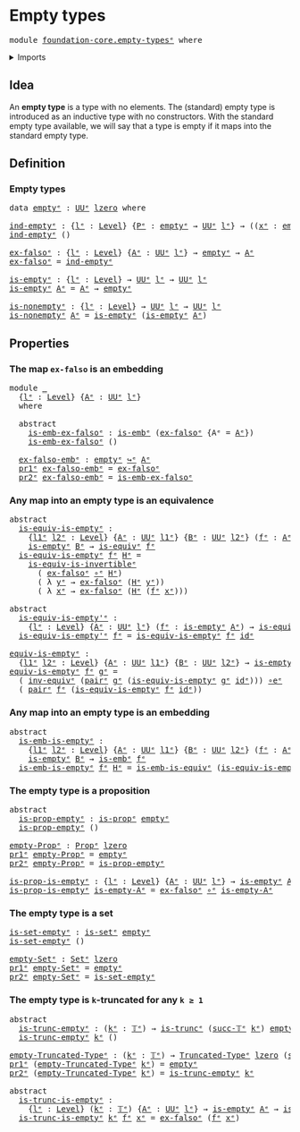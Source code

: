# Empty types

<pre class="Agda"><a id="24" class="Keyword">module</a> <a id="31" href="foundation-core.empty-types%25E1%25B5%2589.html" class="Module">foundation-core.empty-typesᵉ</a> <a id="60" class="Keyword">where</a>
</pre>
<details><summary>Imports</summary>

<pre class="Agda"><a id="116" class="Keyword">open</a> <a id="121" class="Keyword">import</a> <a id="128" href="foundation.dependent-pair-types%25E1%25B5%2589.html" class="Module">foundation.dependent-pair-typesᵉ</a>
<a id="161" class="Keyword">open</a> <a id="166" class="Keyword">import</a> <a id="173" href="foundation.universe-levels%25E1%25B5%2589.html" class="Module">foundation.universe-levelsᵉ</a>

<a id="202" class="Keyword">open</a> <a id="207" class="Keyword">import</a> <a id="214" href="foundation-core.embeddings%25E1%25B5%2589.html" class="Module">foundation-core.embeddingsᵉ</a>
<a id="242" class="Keyword">open</a> <a id="247" class="Keyword">import</a> <a id="254" href="foundation-core.equivalences%25E1%25B5%2589.html" class="Module">foundation-core.equivalencesᵉ</a>
<a id="284" class="Keyword">open</a> <a id="289" class="Keyword">import</a> <a id="296" href="foundation-core.function-types%25E1%25B5%2589.html" class="Module">foundation-core.function-typesᵉ</a>
<a id="328" class="Keyword">open</a> <a id="333" class="Keyword">import</a> <a id="340" href="foundation-core.propositions%25E1%25B5%2589.html" class="Module">foundation-core.propositionsᵉ</a>
<a id="370" class="Keyword">open</a> <a id="375" class="Keyword">import</a> <a id="382" href="foundation-core.sets%25E1%25B5%2589.html" class="Module">foundation-core.setsᵉ</a>
<a id="404" class="Keyword">open</a> <a id="409" class="Keyword">import</a> <a id="416" href="foundation-core.truncated-types%25E1%25B5%2589.html" class="Module">foundation-core.truncated-typesᵉ</a>
<a id="449" class="Keyword">open</a> <a id="454" class="Keyword">import</a> <a id="461" href="foundation-core.truncation-levels%25E1%25B5%2589.html" class="Module">foundation-core.truncation-levelsᵉ</a>
</pre>
</details>

## Idea

An **empty type** is a type with no elements. The (standard) empty type is
introduced as an inductive type with no constructors. With the standard empty
type available, we will say that a type is empty if it maps into the standard
empty type.

## Definition

### Empty types

<pre class="Agda"><a id="806" class="Keyword">data</a> <a id="emptyᵉ"></a><a id="811" href="foundation-core.empty-types%25E1%25B5%2589.html#811" class="Datatype">emptyᵉ</a> <a id="818" class="Symbol">:</a> <a id="820" href="Agda.Primitive.html#429" class="Primitive">UUᵉ</a> <a id="824" href="Agda.Primitive.html#915" class="Primitive">lzero</a> <a id="830" class="Keyword">where</a>

<a id="ind-emptyᵉ"></a><a id="837" href="foundation-core.empty-types%25E1%25B5%2589.html#837" class="Function">ind-emptyᵉ</a> <a id="848" class="Symbol">:</a> <a id="850" class="Symbol">{</a><a id="851" href="foundation-core.empty-types%25E1%25B5%2589.html#851" class="Bound">lᵉ</a> <a id="854" class="Symbol">:</a> <a id="856" href="Agda.Primitive.html#742" class="Postulate">Level</a><a id="861" class="Symbol">}</a> <a id="863" class="Symbol">{</a><a id="864" href="foundation-core.empty-types%25E1%25B5%2589.html#864" class="Bound">Pᵉ</a> <a id="867" class="Symbol">:</a> <a id="869" href="foundation-core.empty-types%25E1%25B5%2589.html#811" class="Datatype">emptyᵉ</a> <a id="876" class="Symbol">→</a> <a id="878" href="Agda.Primitive.html#429" class="Primitive">UUᵉ</a> <a id="882" href="foundation-core.empty-types%25E1%25B5%2589.html#851" class="Bound">lᵉ</a><a id="884" class="Symbol">}</a> <a id="886" class="Symbol">→</a> <a id="888" class="Symbol">((</a><a id="890" href="foundation-core.empty-types%25E1%25B5%2589.html#890" class="Bound">xᵉ</a> <a id="893" class="Symbol">:</a> <a id="895" href="foundation-core.empty-types%25E1%25B5%2589.html#811" class="Datatype">emptyᵉ</a><a id="901" class="Symbol">)</a> <a id="903" class="Symbol">→</a> <a id="905" href="foundation-core.empty-types%25E1%25B5%2589.html#864" class="Bound">Pᵉ</a> <a id="908" href="foundation-core.empty-types%25E1%25B5%2589.html#890" class="Bound">xᵉ</a><a id="910" class="Symbol">)</a>
<a id="912" href="foundation-core.empty-types%25E1%25B5%2589.html#837" class="Function">ind-emptyᵉ</a> <a id="923" class="Symbol">()</a>

<a id="ex-falsoᵉ"></a><a id="927" href="foundation-core.empty-types%25E1%25B5%2589.html#927" class="Function">ex-falsoᵉ</a> <a id="937" class="Symbol">:</a> <a id="939" class="Symbol">{</a><a id="940" href="foundation-core.empty-types%25E1%25B5%2589.html#940" class="Bound">lᵉ</a> <a id="943" class="Symbol">:</a> <a id="945" href="Agda.Primitive.html#742" class="Postulate">Level</a><a id="950" class="Symbol">}</a> <a id="952" class="Symbol">{</a><a id="953" href="foundation-core.empty-types%25E1%25B5%2589.html#953" class="Bound">Aᵉ</a> <a id="956" class="Symbol">:</a> <a id="958" href="Agda.Primitive.html#429" class="Primitive">UUᵉ</a> <a id="962" href="foundation-core.empty-types%25E1%25B5%2589.html#940" class="Bound">lᵉ</a><a id="964" class="Symbol">}</a> <a id="966" class="Symbol">→</a> <a id="968" href="foundation-core.empty-types%25E1%25B5%2589.html#811" class="Datatype">emptyᵉ</a> <a id="975" class="Symbol">→</a> <a id="977" href="foundation-core.empty-types%25E1%25B5%2589.html#953" class="Bound">Aᵉ</a>
<a id="980" href="foundation-core.empty-types%25E1%25B5%2589.html#927" class="Function">ex-falsoᵉ</a> <a id="990" class="Symbol">=</a> <a id="992" href="foundation-core.empty-types%25E1%25B5%2589.html#837" class="Function">ind-emptyᵉ</a>

<a id="is-emptyᵉ"></a><a id="1004" href="foundation-core.empty-types%25E1%25B5%2589.html#1004" class="Function">is-emptyᵉ</a> <a id="1014" class="Symbol">:</a> <a id="1016" class="Symbol">{</a><a id="1017" href="foundation-core.empty-types%25E1%25B5%2589.html#1017" class="Bound">lᵉ</a> <a id="1020" class="Symbol">:</a> <a id="1022" href="Agda.Primitive.html#742" class="Postulate">Level</a><a id="1027" class="Symbol">}</a> <a id="1029" class="Symbol">→</a> <a id="1031" href="Agda.Primitive.html#429" class="Primitive">UUᵉ</a> <a id="1035" href="foundation-core.empty-types%25E1%25B5%2589.html#1017" class="Bound">lᵉ</a> <a id="1038" class="Symbol">→</a> <a id="1040" href="Agda.Primitive.html#429" class="Primitive">UUᵉ</a> <a id="1044" href="foundation-core.empty-types%25E1%25B5%2589.html#1017" class="Bound">lᵉ</a>
<a id="1047" href="foundation-core.empty-types%25E1%25B5%2589.html#1004" class="Function">is-emptyᵉ</a> <a id="1057" href="foundation-core.empty-types%25E1%25B5%2589.html#1057" class="Bound">Aᵉ</a> <a id="1060" class="Symbol">=</a> <a id="1062" href="foundation-core.empty-types%25E1%25B5%2589.html#1057" class="Bound">Aᵉ</a> <a id="1065" class="Symbol">→</a> <a id="1067" href="foundation-core.empty-types%25E1%25B5%2589.html#811" class="Datatype">emptyᵉ</a>

<a id="is-nonemptyᵉ"></a><a id="1075" href="foundation-core.empty-types%25E1%25B5%2589.html#1075" class="Function">is-nonemptyᵉ</a> <a id="1088" class="Symbol">:</a> <a id="1090" class="Symbol">{</a><a id="1091" href="foundation-core.empty-types%25E1%25B5%2589.html#1091" class="Bound">lᵉ</a> <a id="1094" class="Symbol">:</a> <a id="1096" href="Agda.Primitive.html#742" class="Postulate">Level</a><a id="1101" class="Symbol">}</a> <a id="1103" class="Symbol">→</a> <a id="1105" href="Agda.Primitive.html#429" class="Primitive">UUᵉ</a> <a id="1109" href="foundation-core.empty-types%25E1%25B5%2589.html#1091" class="Bound">lᵉ</a> <a id="1112" class="Symbol">→</a> <a id="1114" href="Agda.Primitive.html#429" class="Primitive">UUᵉ</a> <a id="1118" href="foundation-core.empty-types%25E1%25B5%2589.html#1091" class="Bound">lᵉ</a>
<a id="1121" href="foundation-core.empty-types%25E1%25B5%2589.html#1075" class="Function">is-nonemptyᵉ</a> <a id="1134" href="foundation-core.empty-types%25E1%25B5%2589.html#1134" class="Bound">Aᵉ</a> <a id="1137" class="Symbol">=</a> <a id="1139" href="foundation-core.empty-types%25E1%25B5%2589.html#1004" class="Function">is-emptyᵉ</a> <a id="1149" class="Symbol">(</a><a id="1150" href="foundation-core.empty-types%25E1%25B5%2589.html#1004" class="Function">is-emptyᵉ</a> <a id="1160" href="foundation-core.empty-types%25E1%25B5%2589.html#1134" class="Bound">Aᵉ</a><a id="1162" class="Symbol">)</a>
</pre>
## Properties

### The map `ex-falso` is an embedding

<pre class="Agda"><a id="1232" class="Keyword">module</a> <a id="1239" href="foundation-core.empty-types%25E1%25B5%2589.html#1239" class="Module">_</a>
  <a id="1243" class="Symbol">{</a><a id="1244" href="foundation-core.empty-types%25E1%25B5%2589.html#1244" class="Bound">lᵉ</a> <a id="1247" class="Symbol">:</a> <a id="1249" href="Agda.Primitive.html#742" class="Postulate">Level</a><a id="1254" class="Symbol">}</a> <a id="1256" class="Symbol">{</a><a id="1257" href="foundation-core.empty-types%25E1%25B5%2589.html#1257" class="Bound">Aᵉ</a> <a id="1260" class="Symbol">:</a> <a id="1262" href="Agda.Primitive.html#429" class="Primitive">UUᵉ</a> <a id="1266" href="foundation-core.empty-types%25E1%25B5%2589.html#1244" class="Bound">lᵉ</a><a id="1268" class="Symbol">}</a>
  <a id="1272" class="Keyword">where</a>

  <a id="1281" class="Keyword">abstract</a>
    <a id="1294" href="foundation-core.empty-types%25E1%25B5%2589.html#1294" class="Function">is-emb-ex-falsoᵉ</a> <a id="1311" class="Symbol">:</a> <a id="1313" href="foundation-core.embeddings%25E1%25B5%2589.html#1101" class="Function">is-embᵉ</a> <a id="1321" class="Symbol">(</a><a id="1322" href="foundation-core.empty-types%25E1%25B5%2589.html#927" class="Function">ex-falsoᵉ</a> <a id="1332" class="Symbol">{</a><a id="1333" class="Argument">Aᵉ</a> <a id="1336" class="Symbol">=</a> <a id="1338" href="foundation-core.empty-types%25E1%25B5%2589.html#1257" class="Bound">Aᵉ</a><a id="1340" class="Symbol">})</a>
    <a id="1347" href="foundation-core.empty-types%25E1%25B5%2589.html#1294" class="Function">is-emb-ex-falsoᵉ</a> <a id="1364" class="Symbol">()</a>

  <a id="1370" href="foundation-core.empty-types%25E1%25B5%2589.html#1370" class="Function">ex-falso-embᵉ</a> <a id="1384" class="Symbol">:</a> <a id="1386" href="foundation-core.empty-types%25E1%25B5%2589.html#811" class="Datatype">emptyᵉ</a> <a id="1393" href="foundation-core.embeddings%25E1%25B5%2589.html#1585" class="Function Operator">↪ᵉ</a> <a id="1396" href="foundation-core.empty-types%25E1%25B5%2589.html#1257" class="Bound">Aᵉ</a>
  <a id="1401" href="foundation.dependent-pair-types%25E1%25B5%2589.html#697" class="Field">pr1ᵉ</a> <a id="1406" href="foundation-core.empty-types%25E1%25B5%2589.html#1370" class="Function">ex-falso-embᵉ</a> <a id="1420" class="Symbol">=</a> <a id="1422" href="foundation-core.empty-types%25E1%25B5%2589.html#927" class="Function">ex-falsoᵉ</a>
  <a id="1434" href="foundation.dependent-pair-types%25E1%25B5%2589.html#711" class="Field">pr2ᵉ</a> <a id="1439" href="foundation-core.empty-types%25E1%25B5%2589.html#1370" class="Function">ex-falso-embᵉ</a> <a id="1453" class="Symbol">=</a> <a id="1455" href="foundation-core.empty-types%25E1%25B5%2589.html#1294" class="Function">is-emb-ex-falsoᵉ</a>
</pre>
### Any map into an empty type is an equivalence

<pre class="Agda"><a id="1535" class="Keyword">abstract</a>
  <a id="is-equiv-is-emptyᵉ"></a><a id="1546" href="foundation-core.empty-types%25E1%25B5%2589.html#1546" class="Function">is-equiv-is-emptyᵉ</a> <a id="1565" class="Symbol">:</a>
    <a id="1571" class="Symbol">{</a><a id="1572" href="foundation-core.empty-types%25E1%25B5%2589.html#1572" class="Bound">l1ᵉ</a> <a id="1576" href="foundation-core.empty-types%25E1%25B5%2589.html#1576" class="Bound">l2ᵉ</a> <a id="1580" class="Symbol">:</a> <a id="1582" href="Agda.Primitive.html#742" class="Postulate">Level</a><a id="1587" class="Symbol">}</a> <a id="1589" class="Symbol">{</a><a id="1590" href="foundation-core.empty-types%25E1%25B5%2589.html#1590" class="Bound">Aᵉ</a> <a id="1593" class="Symbol">:</a> <a id="1595" href="Agda.Primitive.html#429" class="Primitive">UUᵉ</a> <a id="1599" href="foundation-core.empty-types%25E1%25B5%2589.html#1572" class="Bound">l1ᵉ</a><a id="1602" class="Symbol">}</a> <a id="1604" class="Symbol">{</a><a id="1605" href="foundation-core.empty-types%25E1%25B5%2589.html#1605" class="Bound">Bᵉ</a> <a id="1608" class="Symbol">:</a> <a id="1610" href="Agda.Primitive.html#429" class="Primitive">UUᵉ</a> <a id="1614" href="foundation-core.empty-types%25E1%25B5%2589.html#1576" class="Bound">l2ᵉ</a><a id="1617" class="Symbol">}</a> <a id="1619" class="Symbol">(</a><a id="1620" href="foundation-core.empty-types%25E1%25B5%2589.html#1620" class="Bound">fᵉ</a> <a id="1623" class="Symbol">:</a> <a id="1625" href="foundation-core.empty-types%25E1%25B5%2589.html#1590" class="Bound">Aᵉ</a> <a id="1628" class="Symbol">→</a> <a id="1630" href="foundation-core.empty-types%25E1%25B5%2589.html#1605" class="Bound">Bᵉ</a><a id="1632" class="Symbol">)</a> <a id="1634" class="Symbol">→</a>
    <a id="1640" href="foundation-core.empty-types%25E1%25B5%2589.html#1004" class="Function">is-emptyᵉ</a> <a id="1650" href="foundation-core.empty-types%25E1%25B5%2589.html#1605" class="Bound">Bᵉ</a> <a id="1653" class="Symbol">→</a> <a id="1655" href="foundation-core.equivalences%25E1%25B5%2589.html#1553" class="Function">is-equivᵉ</a> <a id="1665" href="foundation-core.empty-types%25E1%25B5%2589.html#1620" class="Bound">fᵉ</a>
  <a id="1670" href="foundation-core.empty-types%25E1%25B5%2589.html#1546" class="Function">is-equiv-is-emptyᵉ</a> <a id="1689" href="foundation-core.empty-types%25E1%25B5%2589.html#1689" class="Bound">fᵉ</a> <a id="1692" href="foundation-core.empty-types%25E1%25B5%2589.html#1692" class="Bound">Hᵉ</a> <a id="1695" class="Symbol">=</a>
    <a id="1701" href="foundation-core.equivalences%25E1%25B5%2589.html#5107" class="Function">is-equiv-is-invertibleᵉ</a>
      <a id="1731" class="Symbol">(</a> <a id="1733" href="foundation-core.empty-types%25E1%25B5%2589.html#927" class="Function">ex-falsoᵉ</a> <a id="1743" href="foundation-core.function-types%25E1%25B5%2589.html#476" class="Function Operator">∘ᵉ</a> <a id="1746" href="foundation-core.empty-types%25E1%25B5%2589.html#1692" class="Bound">Hᵉ</a><a id="1748" class="Symbol">)</a>
      <a id="1756" class="Symbol">(</a> <a id="1758" class="Symbol">λ</a> <a id="1760" href="foundation-core.empty-types%25E1%25B5%2589.html#1760" class="Bound">yᵉ</a> <a id="1763" class="Symbol">→</a> <a id="1765" href="foundation-core.empty-types%25E1%25B5%2589.html#927" class="Function">ex-falsoᵉ</a> <a id="1775" class="Symbol">(</a><a id="1776" href="foundation-core.empty-types%25E1%25B5%2589.html#1692" class="Bound">Hᵉ</a> <a id="1779" href="foundation-core.empty-types%25E1%25B5%2589.html#1760" class="Bound">yᵉ</a><a id="1781" class="Symbol">))</a>
      <a id="1790" class="Symbol">(</a> <a id="1792" class="Symbol">λ</a> <a id="1794" href="foundation-core.empty-types%25E1%25B5%2589.html#1794" class="Bound">xᵉ</a> <a id="1797" class="Symbol">→</a> <a id="1799" href="foundation-core.empty-types%25E1%25B5%2589.html#927" class="Function">ex-falsoᵉ</a> <a id="1809" class="Symbol">(</a><a id="1810" href="foundation-core.empty-types%25E1%25B5%2589.html#1692" class="Bound">Hᵉ</a> <a id="1813" class="Symbol">(</a><a id="1814" href="foundation-core.empty-types%25E1%25B5%2589.html#1689" class="Bound">fᵉ</a> <a id="1817" href="foundation-core.empty-types%25E1%25B5%2589.html#1794" class="Bound">xᵉ</a><a id="1819" class="Symbol">)))</a>

<a id="1824" class="Keyword">abstract</a>
  <a id="is-equiv-is-empty&#39;ᵉ"></a><a id="1835" href="foundation-core.empty-types%25E1%25B5%2589.html#1835" class="Function">is-equiv-is-empty&#39;ᵉ</a> <a id="1855" class="Symbol">:</a>
    <a id="1861" class="Symbol">{</a><a id="1862" href="foundation-core.empty-types%25E1%25B5%2589.html#1862" class="Bound">lᵉ</a> <a id="1865" class="Symbol">:</a> <a id="1867" href="Agda.Primitive.html#742" class="Postulate">Level</a><a id="1872" class="Symbol">}</a> <a id="1874" class="Symbol">{</a><a id="1875" href="foundation-core.empty-types%25E1%25B5%2589.html#1875" class="Bound">Aᵉ</a> <a id="1878" class="Symbol">:</a> <a id="1880" href="Agda.Primitive.html#429" class="Primitive">UUᵉ</a> <a id="1884" href="foundation-core.empty-types%25E1%25B5%2589.html#1862" class="Bound">lᵉ</a><a id="1886" class="Symbol">}</a> <a id="1888" class="Symbol">(</a><a id="1889" href="foundation-core.empty-types%25E1%25B5%2589.html#1889" class="Bound">fᵉ</a> <a id="1892" class="Symbol">:</a> <a id="1894" href="foundation-core.empty-types%25E1%25B5%2589.html#1004" class="Function">is-emptyᵉ</a> <a id="1904" href="foundation-core.empty-types%25E1%25B5%2589.html#1875" class="Bound">Aᵉ</a><a id="1906" class="Symbol">)</a> <a id="1908" class="Symbol">→</a> <a id="1910" href="foundation-core.equivalences%25E1%25B5%2589.html#1553" class="Function">is-equivᵉ</a> <a id="1920" href="foundation-core.empty-types%25E1%25B5%2589.html#1889" class="Bound">fᵉ</a>
  <a id="1925" href="foundation-core.empty-types%25E1%25B5%2589.html#1835" class="Function">is-equiv-is-empty&#39;ᵉ</a> <a id="1945" href="foundation-core.empty-types%25E1%25B5%2589.html#1945" class="Bound">fᵉ</a> <a id="1948" class="Symbol">=</a> <a id="1950" href="foundation-core.empty-types%25E1%25B5%2589.html#1546" class="Function">is-equiv-is-emptyᵉ</a> <a id="1969" href="foundation-core.empty-types%25E1%25B5%2589.html#1945" class="Bound">fᵉ</a> <a id="1972" href="foundation-core.function-types%25E1%25B5%2589.html#309" class="Function">idᵉ</a>

<a id="equiv-is-emptyᵉ"></a><a id="1977" href="foundation-core.empty-types%25E1%25B5%2589.html#1977" class="Function">equiv-is-emptyᵉ</a> <a id="1993" class="Symbol">:</a>
  <a id="1997" class="Symbol">{</a><a id="1998" href="foundation-core.empty-types%25E1%25B5%2589.html#1998" class="Bound">l1ᵉ</a> <a id="2002" href="foundation-core.empty-types%25E1%25B5%2589.html#2002" class="Bound">l2ᵉ</a> <a id="2006" class="Symbol">:</a> <a id="2008" href="Agda.Primitive.html#742" class="Postulate">Level</a><a id="2013" class="Symbol">}</a> <a id="2015" class="Symbol">{</a><a id="2016" href="foundation-core.empty-types%25E1%25B5%2589.html#2016" class="Bound">Aᵉ</a> <a id="2019" class="Symbol">:</a> <a id="2021" href="Agda.Primitive.html#429" class="Primitive">UUᵉ</a> <a id="2025" href="foundation-core.empty-types%25E1%25B5%2589.html#1998" class="Bound">l1ᵉ</a><a id="2028" class="Symbol">}</a> <a id="2030" class="Symbol">{</a><a id="2031" href="foundation-core.empty-types%25E1%25B5%2589.html#2031" class="Bound">Bᵉ</a> <a id="2034" class="Symbol">:</a> <a id="2036" href="Agda.Primitive.html#429" class="Primitive">UUᵉ</a> <a id="2040" href="foundation-core.empty-types%25E1%25B5%2589.html#2002" class="Bound">l2ᵉ</a><a id="2043" class="Symbol">}</a> <a id="2045" class="Symbol">→</a> <a id="2047" href="foundation-core.empty-types%25E1%25B5%2589.html#1004" class="Function">is-emptyᵉ</a> <a id="2057" href="foundation-core.empty-types%25E1%25B5%2589.html#2016" class="Bound">Aᵉ</a> <a id="2060" class="Symbol">→</a> <a id="2062" href="foundation-core.empty-types%25E1%25B5%2589.html#1004" class="Function">is-emptyᵉ</a> <a id="2072" href="foundation-core.empty-types%25E1%25B5%2589.html#2031" class="Bound">Bᵉ</a> <a id="2075" class="Symbol">→</a> <a id="2077" href="foundation-core.empty-types%25E1%25B5%2589.html#2016" class="Bound">Aᵉ</a> <a id="2080" href="foundation-core.equivalences%25E1%25B5%2589.html#2662" class="Function Operator">≃ᵉ</a> <a id="2083" href="foundation-core.empty-types%25E1%25B5%2589.html#2031" class="Bound">Bᵉ</a>
<a id="2086" href="foundation-core.empty-types%25E1%25B5%2589.html#1977" class="Function">equiv-is-emptyᵉ</a> <a id="2102" href="foundation-core.empty-types%25E1%25B5%2589.html#2102" class="Bound">fᵉ</a> <a id="2105" href="foundation-core.empty-types%25E1%25B5%2589.html#2105" class="Bound">gᵉ</a> <a id="2108" class="Symbol">=</a>
  <a id="2112" class="Symbol">(</a> <a id="2114" href="foundation-core.equivalences%25E1%25B5%2589.html#9353" class="Function">inv-equivᵉ</a> <a id="2125" class="Symbol">(</a><a id="2126" href="foundation.dependent-pair-types%25E1%25B5%2589.html#679" class="InductiveConstructor">pairᵉ</a> <a id="2132" href="foundation-core.empty-types%25E1%25B5%2589.html#2105" class="Bound">gᵉ</a> <a id="2135" class="Symbol">(</a><a id="2136" href="foundation-core.empty-types%25E1%25B5%2589.html#1546" class="Function">is-equiv-is-emptyᵉ</a> <a id="2155" href="foundation-core.empty-types%25E1%25B5%2589.html#2105" class="Bound">gᵉ</a> <a id="2158" href="foundation-core.function-types%25E1%25B5%2589.html#309" class="Function">idᵉ</a><a id="2161" class="Symbol">)))</a> <a id="2165" href="foundation-core.equivalences%25E1%25B5%2589.html#14156" class="Function Operator">∘eᵉ</a>
  <a id="2171" class="Symbol">(</a> <a id="2173" href="foundation.dependent-pair-types%25E1%25B5%2589.html#679" class="InductiveConstructor">pairᵉ</a> <a id="2179" href="foundation-core.empty-types%25E1%25B5%2589.html#2102" class="Bound">fᵉ</a> <a id="2182" class="Symbol">(</a><a id="2183" href="foundation-core.empty-types%25E1%25B5%2589.html#1546" class="Function">is-equiv-is-emptyᵉ</a> <a id="2202" href="foundation-core.empty-types%25E1%25B5%2589.html#2102" class="Bound">fᵉ</a> <a id="2205" href="foundation-core.function-types%25E1%25B5%2589.html#309" class="Function">idᵉ</a><a id="2208" class="Symbol">))</a>
</pre>
### Any map into an empty type is an embedding

<pre class="Agda"><a id="2272" class="Keyword">abstract</a>
  <a id="is-emb-is-emptyᵉ"></a><a id="2283" href="foundation-core.empty-types%25E1%25B5%2589.html#2283" class="Function">is-emb-is-emptyᵉ</a> <a id="2300" class="Symbol">:</a>
    <a id="2306" class="Symbol">{</a><a id="2307" href="foundation-core.empty-types%25E1%25B5%2589.html#2307" class="Bound">l1ᵉ</a> <a id="2311" href="foundation-core.empty-types%25E1%25B5%2589.html#2311" class="Bound">l2ᵉ</a> <a id="2315" class="Symbol">:</a> <a id="2317" href="Agda.Primitive.html#742" class="Postulate">Level</a><a id="2322" class="Symbol">}</a> <a id="2324" class="Symbol">{</a><a id="2325" href="foundation-core.empty-types%25E1%25B5%2589.html#2325" class="Bound">Aᵉ</a> <a id="2328" class="Symbol">:</a> <a id="2330" href="Agda.Primitive.html#429" class="Primitive">UUᵉ</a> <a id="2334" href="foundation-core.empty-types%25E1%25B5%2589.html#2307" class="Bound">l1ᵉ</a><a id="2337" class="Symbol">}</a> <a id="2339" class="Symbol">{</a><a id="2340" href="foundation-core.empty-types%25E1%25B5%2589.html#2340" class="Bound">Bᵉ</a> <a id="2343" class="Symbol">:</a> <a id="2345" href="Agda.Primitive.html#429" class="Primitive">UUᵉ</a> <a id="2349" href="foundation-core.empty-types%25E1%25B5%2589.html#2311" class="Bound">l2ᵉ</a><a id="2352" class="Symbol">}</a> <a id="2354" class="Symbol">(</a><a id="2355" href="foundation-core.empty-types%25E1%25B5%2589.html#2355" class="Bound">fᵉ</a> <a id="2358" class="Symbol">:</a> <a id="2360" href="foundation-core.empty-types%25E1%25B5%2589.html#2325" class="Bound">Aᵉ</a> <a id="2363" class="Symbol">→</a> <a id="2365" href="foundation-core.empty-types%25E1%25B5%2589.html#2340" class="Bound">Bᵉ</a><a id="2367" class="Symbol">)</a> <a id="2369" class="Symbol">→</a>
    <a id="2375" href="foundation-core.empty-types%25E1%25B5%2589.html#1004" class="Function">is-emptyᵉ</a> <a id="2385" href="foundation-core.empty-types%25E1%25B5%2589.html#2340" class="Bound">Bᵉ</a> <a id="2388" class="Symbol">→</a> <a id="2390" href="foundation-core.embeddings%25E1%25B5%2589.html#1101" class="Function">is-embᵉ</a> <a id="2398" href="foundation-core.empty-types%25E1%25B5%2589.html#2355" class="Bound">fᵉ</a>
  <a id="2403" href="foundation-core.empty-types%25E1%25B5%2589.html#2283" class="Function">is-emb-is-emptyᵉ</a> <a id="2420" href="foundation-core.empty-types%25E1%25B5%2589.html#2420" class="Bound">fᵉ</a> <a id="2423" href="foundation-core.empty-types%25E1%25B5%2589.html#2423" class="Bound">Hᵉ</a> <a id="2426" class="Symbol">=</a> <a id="2428" href="foundation-core.equivalences%25E1%25B5%2589.html#22050" class="Function">is-emb-is-equivᵉ</a> <a id="2445" class="Symbol">(</a><a id="2446" href="foundation-core.empty-types%25E1%25B5%2589.html#1546" class="Function">is-equiv-is-emptyᵉ</a> <a id="2465" href="foundation-core.empty-types%25E1%25B5%2589.html#2420" class="Bound">fᵉ</a> <a id="2468" href="foundation-core.empty-types%25E1%25B5%2589.html#2423" class="Bound">Hᵉ</a><a id="2470" class="Symbol">)</a>
</pre>
### The empty type is a proposition

<pre class="Agda"><a id="2522" class="Keyword">abstract</a>
  <a id="is-prop-emptyᵉ"></a><a id="2533" href="foundation-core.empty-types%25E1%25B5%2589.html#2533" class="Function">is-prop-emptyᵉ</a> <a id="2548" class="Symbol">:</a> <a id="2550" href="foundation-core.propositions%25E1%25B5%2589.html#1041" class="Function">is-propᵉ</a> <a id="2559" href="foundation-core.empty-types%25E1%25B5%2589.html#811" class="Datatype">emptyᵉ</a>
  <a id="2568" href="foundation-core.empty-types%25E1%25B5%2589.html#2533" class="Function">is-prop-emptyᵉ</a> <a id="2583" class="Symbol">()</a>

<a id="empty-Propᵉ"></a><a id="2587" href="foundation-core.empty-types%25E1%25B5%2589.html#2587" class="Function">empty-Propᵉ</a> <a id="2599" class="Symbol">:</a> <a id="2601" href="foundation-core.propositions%25E1%25B5%2589.html#1181" class="Function">Propᵉ</a> <a id="2607" href="Agda.Primitive.html#915" class="Primitive">lzero</a>
<a id="2613" href="foundation.dependent-pair-types%25E1%25B5%2589.html#697" class="Field">pr1ᵉ</a> <a id="2618" href="foundation-core.empty-types%25E1%25B5%2589.html#2587" class="Function">empty-Propᵉ</a> <a id="2630" class="Symbol">=</a> <a id="2632" href="foundation-core.empty-types%25E1%25B5%2589.html#811" class="Datatype">emptyᵉ</a>
<a id="2639" href="foundation.dependent-pair-types%25E1%25B5%2589.html#711" class="Field">pr2ᵉ</a> <a id="2644" href="foundation-core.empty-types%25E1%25B5%2589.html#2587" class="Function">empty-Propᵉ</a> <a id="2656" class="Symbol">=</a> <a id="2658" href="foundation-core.empty-types%25E1%25B5%2589.html#2533" class="Function">is-prop-emptyᵉ</a>

<a id="is-prop-is-emptyᵉ"></a><a id="2674" href="foundation-core.empty-types%25E1%25B5%2589.html#2674" class="Function">is-prop-is-emptyᵉ</a> <a id="2692" class="Symbol">:</a> <a id="2694" class="Symbol">{</a><a id="2695" href="foundation-core.empty-types%25E1%25B5%2589.html#2695" class="Bound">lᵉ</a> <a id="2698" class="Symbol">:</a> <a id="2700" href="Agda.Primitive.html#742" class="Postulate">Level</a><a id="2705" class="Symbol">}</a> <a id="2707" class="Symbol">{</a><a id="2708" href="foundation-core.empty-types%25E1%25B5%2589.html#2708" class="Bound">Aᵉ</a> <a id="2711" class="Symbol">:</a> <a id="2713" href="Agda.Primitive.html#429" class="Primitive">UUᵉ</a> <a id="2717" href="foundation-core.empty-types%25E1%25B5%2589.html#2695" class="Bound">lᵉ</a><a id="2719" class="Symbol">}</a> <a id="2721" class="Symbol">→</a> <a id="2723" href="foundation-core.empty-types%25E1%25B5%2589.html#1004" class="Function">is-emptyᵉ</a> <a id="2733" href="foundation-core.empty-types%25E1%25B5%2589.html#2708" class="Bound">Aᵉ</a> <a id="2736" class="Symbol">→</a> <a id="2738" href="foundation-core.propositions%25E1%25B5%2589.html#1041" class="Function">is-propᵉ</a> <a id="2747" href="foundation-core.empty-types%25E1%25B5%2589.html#2708" class="Bound">Aᵉ</a>
<a id="2750" href="foundation-core.empty-types%25E1%25B5%2589.html#2674" class="Function">is-prop-is-emptyᵉ</a> <a id="2768" href="foundation-core.empty-types%25E1%25B5%2589.html#2768" class="Bound">is-empty-Aᵉ</a> <a id="2780" class="Symbol">=</a> <a id="2782" href="foundation-core.empty-types%25E1%25B5%2589.html#927" class="Function">ex-falsoᵉ</a> <a id="2792" href="foundation-core.function-types%25E1%25B5%2589.html#476" class="Function Operator">∘ᵉ</a> <a id="2795" href="foundation-core.empty-types%25E1%25B5%2589.html#2768" class="Bound">is-empty-Aᵉ</a>
</pre>
### The empty type is a set

<pre class="Agda"><a id="is-set-emptyᵉ"></a><a id="2849" href="foundation-core.empty-types%25E1%25B5%2589.html#2849" class="Function">is-set-emptyᵉ</a> <a id="2863" class="Symbol">:</a> <a id="2865" href="foundation-core.sets%25E1%25B5%2589.html#807" class="Function">is-setᵉ</a> <a id="2873" href="foundation-core.empty-types%25E1%25B5%2589.html#811" class="Datatype">emptyᵉ</a>
<a id="2880" href="foundation-core.empty-types%25E1%25B5%2589.html#2849" class="Function">is-set-emptyᵉ</a> <a id="2894" class="Symbol">()</a>

<a id="empty-Setᵉ"></a><a id="2898" href="foundation-core.empty-types%25E1%25B5%2589.html#2898" class="Function">empty-Setᵉ</a> <a id="2909" class="Symbol">:</a> <a id="2911" href="foundation-core.sets%25E1%25B5%2589.html#897" class="Function">Setᵉ</a> <a id="2916" href="Agda.Primitive.html#915" class="Primitive">lzero</a>
<a id="2922" href="foundation.dependent-pair-types%25E1%25B5%2589.html#697" class="Field">pr1ᵉ</a> <a id="2927" href="foundation-core.empty-types%25E1%25B5%2589.html#2898" class="Function">empty-Setᵉ</a> <a id="2938" class="Symbol">=</a> <a id="2940" href="foundation-core.empty-types%25E1%25B5%2589.html#811" class="Datatype">emptyᵉ</a>
<a id="2947" href="foundation.dependent-pair-types%25E1%25B5%2589.html#711" class="Field">pr2ᵉ</a> <a id="2952" href="foundation-core.empty-types%25E1%25B5%2589.html#2898" class="Function">empty-Setᵉ</a> <a id="2963" class="Symbol">=</a> <a id="2965" href="foundation-core.empty-types%25E1%25B5%2589.html#2849" class="Function">is-set-emptyᵉ</a>
</pre>
### The empty type is `k`-truncated for any `k ≥ 1`

<pre class="Agda"><a id="3045" class="Keyword">abstract</a>
  <a id="is-trunc-emptyᵉ"></a><a id="3056" href="foundation-core.empty-types%25E1%25B5%2589.html#3056" class="Function">is-trunc-emptyᵉ</a> <a id="3072" class="Symbol">:</a> <a id="3074" class="Symbol">(</a><a id="3075" href="foundation-core.empty-types%25E1%25B5%2589.html#3075" class="Bound">kᵉ</a> <a id="3078" class="Symbol">:</a> <a id="3080" href="foundation-core.truncation-levels%25E1%25B5%2589.html#523" class="Datatype">𝕋ᵉ</a><a id="3082" class="Symbol">)</a> <a id="3084" class="Symbol">→</a> <a id="3086" href="foundation-core.truncated-types%25E1%25B5%2589.html#1253" class="Function">is-truncᵉ</a> <a id="3096" class="Symbol">(</a><a id="3097" href="foundation-core.truncation-levels%25E1%25B5%2589.html#564" class="InductiveConstructor">succ-𝕋ᵉ</a> <a id="3105" href="foundation-core.empty-types%25E1%25B5%2589.html#3075" class="Bound">kᵉ</a><a id="3107" class="Symbol">)</a> <a id="3109" href="foundation-core.empty-types%25E1%25B5%2589.html#811" class="Datatype">emptyᵉ</a>
  <a id="3118" href="foundation-core.empty-types%25E1%25B5%2589.html#3056" class="Function">is-trunc-emptyᵉ</a> <a id="3134" href="foundation-core.empty-types%25E1%25B5%2589.html#3134" class="Bound">kᵉ</a> <a id="3137" class="Symbol">()</a>

<a id="empty-Truncated-Typeᵉ"></a><a id="3141" href="foundation-core.empty-types%25E1%25B5%2589.html#3141" class="Function">empty-Truncated-Typeᵉ</a> <a id="3163" class="Symbol">:</a> <a id="3165" class="Symbol">(</a><a id="3166" href="foundation-core.empty-types%25E1%25B5%2589.html#3166" class="Bound">kᵉ</a> <a id="3169" class="Symbol">:</a> <a id="3171" href="foundation-core.truncation-levels%25E1%25B5%2589.html#523" class="Datatype">𝕋ᵉ</a><a id="3173" class="Symbol">)</a> <a id="3175" class="Symbol">→</a> <a id="3177" href="foundation-core.truncated-types%25E1%25B5%2589.html#1597" class="Function">Truncated-Typeᵉ</a> <a id="3193" href="Agda.Primitive.html#915" class="Primitive">lzero</a> <a id="3199" class="Symbol">(</a><a id="3200" href="foundation-core.truncation-levels%25E1%25B5%2589.html#564" class="InductiveConstructor">succ-𝕋ᵉ</a> <a id="3208" href="foundation-core.empty-types%25E1%25B5%2589.html#3166" class="Bound">kᵉ</a><a id="3210" class="Symbol">)</a>
<a id="3212" href="foundation.dependent-pair-types%25E1%25B5%2589.html#697" class="Field">pr1ᵉ</a> <a id="3217" class="Symbol">(</a><a id="3218" href="foundation-core.empty-types%25E1%25B5%2589.html#3141" class="Function">empty-Truncated-Typeᵉ</a> <a id="3240" href="foundation-core.empty-types%25E1%25B5%2589.html#3240" class="Bound">kᵉ</a><a id="3242" class="Symbol">)</a> <a id="3244" class="Symbol">=</a> <a id="3246" href="foundation-core.empty-types%25E1%25B5%2589.html#811" class="Datatype">emptyᵉ</a>
<a id="3253" href="foundation.dependent-pair-types%25E1%25B5%2589.html#711" class="Field">pr2ᵉ</a> <a id="3258" class="Symbol">(</a><a id="3259" href="foundation-core.empty-types%25E1%25B5%2589.html#3141" class="Function">empty-Truncated-Typeᵉ</a> <a id="3281" href="foundation-core.empty-types%25E1%25B5%2589.html#3281" class="Bound">kᵉ</a><a id="3283" class="Symbol">)</a> <a id="3285" class="Symbol">=</a> <a id="3287" href="foundation-core.empty-types%25E1%25B5%2589.html#3056" class="Function">is-trunc-emptyᵉ</a> <a id="3303" href="foundation-core.empty-types%25E1%25B5%2589.html#3281" class="Bound">kᵉ</a>

<a id="3307" class="Keyword">abstract</a>
  <a id="is-trunc-is-emptyᵉ"></a><a id="3318" href="foundation-core.empty-types%25E1%25B5%2589.html#3318" class="Function">is-trunc-is-emptyᵉ</a> <a id="3337" class="Symbol">:</a>
    <a id="3343" class="Symbol">{</a><a id="3344" href="foundation-core.empty-types%25E1%25B5%2589.html#3344" class="Bound">lᵉ</a> <a id="3347" class="Symbol">:</a> <a id="3349" href="Agda.Primitive.html#742" class="Postulate">Level</a><a id="3354" class="Symbol">}</a> <a id="3356" class="Symbol">(</a><a id="3357" href="foundation-core.empty-types%25E1%25B5%2589.html#3357" class="Bound">kᵉ</a> <a id="3360" class="Symbol">:</a> <a id="3362" href="foundation-core.truncation-levels%25E1%25B5%2589.html#523" class="Datatype">𝕋ᵉ</a><a id="3364" class="Symbol">)</a> <a id="3366" class="Symbol">{</a><a id="3367" href="foundation-core.empty-types%25E1%25B5%2589.html#3367" class="Bound">Aᵉ</a> <a id="3370" class="Symbol">:</a> <a id="3372" href="Agda.Primitive.html#429" class="Primitive">UUᵉ</a> <a id="3376" href="foundation-core.empty-types%25E1%25B5%2589.html#3344" class="Bound">lᵉ</a><a id="3378" class="Symbol">}</a> <a id="3380" class="Symbol">→</a> <a id="3382" href="foundation-core.empty-types%25E1%25B5%2589.html#1004" class="Function">is-emptyᵉ</a> <a id="3392" href="foundation-core.empty-types%25E1%25B5%2589.html#3367" class="Bound">Aᵉ</a> <a id="3395" class="Symbol">→</a> <a id="3397" href="foundation-core.truncated-types%25E1%25B5%2589.html#1253" class="Function">is-truncᵉ</a> <a id="3407" class="Symbol">(</a><a id="3408" href="foundation-core.truncation-levels%25E1%25B5%2589.html#564" class="InductiveConstructor">succ-𝕋ᵉ</a> <a id="3416" href="foundation-core.empty-types%25E1%25B5%2589.html#3357" class="Bound">kᵉ</a><a id="3418" class="Symbol">)</a> <a id="3420" href="foundation-core.empty-types%25E1%25B5%2589.html#3367" class="Bound">Aᵉ</a>
  <a id="3425" href="foundation-core.empty-types%25E1%25B5%2589.html#3318" class="Function">is-trunc-is-emptyᵉ</a> <a id="3444" href="foundation-core.empty-types%25E1%25B5%2589.html#3444" class="Bound">kᵉ</a> <a id="3447" href="foundation-core.empty-types%25E1%25B5%2589.html#3447" class="Bound">fᵉ</a> <a id="3450" href="foundation-core.empty-types%25E1%25B5%2589.html#3450" class="Bound">xᵉ</a> <a id="3453" class="Symbol">=</a> <a id="3455" href="foundation-core.empty-types%25E1%25B5%2589.html#927" class="Function">ex-falsoᵉ</a> <a id="3465" class="Symbol">(</a><a id="3466" href="foundation-core.empty-types%25E1%25B5%2589.html#3447" class="Bound">fᵉ</a> <a id="3469" href="foundation-core.empty-types%25E1%25B5%2589.html#3450" class="Bound">xᵉ</a><a id="3471" class="Symbol">)</a>
</pre>